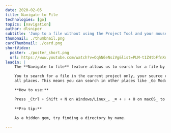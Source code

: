 ```yaml
---
date: 2020-02-05
title: Navigate to File
technologies: [go]
topics: [navigation]
author: dlsniper
subtitle: 'Jump to a file without using the Project Tool and your mouse'
thumbnail: ./thumbnail.png
cardThumbnail: ./card.png
shortVideo:
  poster: ./poster_short.png
  url: https://www.youtube.com/watch?v=OqhN6eNsiVg&list=PLM-t1Z4tbFfnXnghmtk6WVz10_pivOw25&index=7&t=0s
leadin: |
    The **Navigate to file** feature allows us to search for a file by name, even if we know only part of it.

    You to search for a file in the current project only, your source code only, or
    all places. This means you can search in other places like _Go Modules_ dependencies and _GOROOT_.

    **How to use:**

    Press _Ctrl + Shift + N on Windows/Linux_, _⌘ + ⇧ + O on macOS_ to invoke the **Navigate to file** pop-up.
      
    **Pro tip:**
      
    As a hidden gem, try finding a directory by name.

---
```

